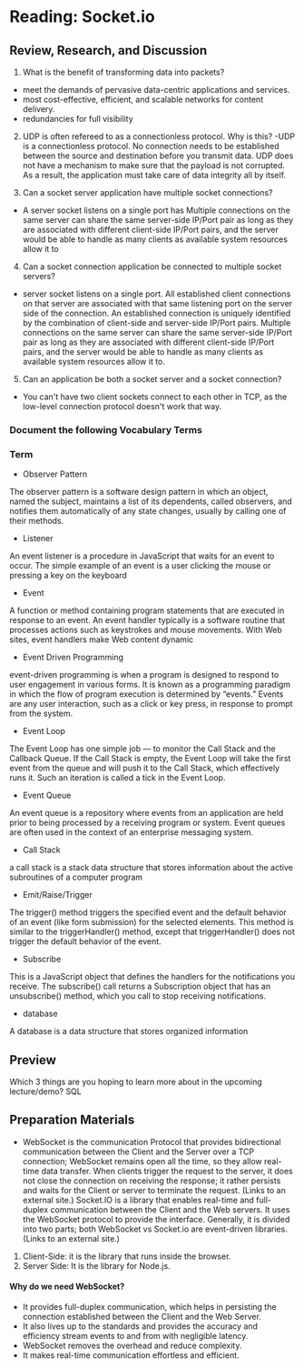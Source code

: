 # Reading: Socket.io


## Review, Research, and Discussion

1. What is the benefit of transforming data into packets?
 -  meet the demands of pervasive data-centric applications and services.
 - most cost-effective, efficient, and scalable networks for content delivery.
 - redundancies for full visibility

2. UDP is often refereed to as a connectionless protocol. Why is this?
-UDP is a connectionless protocol. No connection needs to be established between the source and destination before you transmit data. UDP does not have a mechanism to make sure that the payload is not corrupted. As a result, the application must take care of data integrity all by itself.

3. Can a socket server application have multiple socket connections?
- A server socket listens on a single port has Multiple connections on the same server can share the same server-side IP/Port pair as long as they are associated with different client-side IP/Port pairs, and the server would be able to handle as many clients as available system resources allow it to
4. Can a socket connection application be connected to multiple socket servers?

-  server socket listens on a single port. All established client connections on that server are associated with that same listening port on the server side of the connection. An established connection is uniquely identified by the combination of client-side and server-side IP/Port pairs. Multiple connections on the same server can share the same server-side IP/Port pair as long as they are associated with different client-side IP/Port pairs, and the server would be able to handle as many clients as available system resources allow it to.

5. Can an application be both a socket server and a socket connection?

- You can't have two client sockets connect to each other in TCP, as the low-level connection protocol doesn't work that way.

### Document the following Vocabulary Terms
### Term
- Observer Pattern

 The observer pattern is a software design pattern in which an object, named the subject, maintains a list of its dependents, called observers, and notifies them automatically of any state changes, usually by calling one of their methods.


- Listener

An event listener is a procedure in JavaScript that waits for an event to occur. The simple example of an event is a user clicking the mouse or pressing a key on the keyboard

- Event 

A function or method containing program statements that are executed in response to an event. An event handler typically is a software routine that processes actions such as keystrokes and mouse movements. With Web sites, event handlers make Web content dynamic

- Event Driven Programming

event-driven programming is when a program is designed to respond to user engagement in various forms. It is known as a programming paradigm in which the flow of program execution is determined by “events.” Events are any user interaction, such as a click or key press, in response to prompt from the system.

- Event Loop

The Event Loop has one simple job — to monitor the Call Stack and the Callback Queue. If the Call Stack is empty, the Event Loop will take the first event from the queue and will push it to the Call Stack, which effectively runs it. Such an iteration is called a tick in the Event Loop.

- Event Queue

An event queue is a repository where events from an application are held prior to being processed by a receiving program or system. Event queues are often used in the context of an enterprise messaging system.
- Call Stack

a call stack is a stack data structure that stores information about the active subroutines of a computer program
- Emit/Raise/Trigger

The trigger() method triggers the specified event and the default behavior of an event (like form submission) for the selected elements. This method is similar to the triggerHandler() method, except that triggerHandler() does not trigger the default behavior of the event.
- Subscribe

This is a JavaScript object that defines the handlers for the notifications you receive. The subscribe() call returns a Subscription object that has an unsubscribe() method, which you call to stop receiving notifications.
- database

A database is a data structure that stores organized information


## Preview

Which 3 things are you hoping to learn more about in the upcoming lecture/demo? SQL

## Preparation Materials

- WebSocket is the communication Protocol that provides bidirectional communication between the Client and the Server over a TCP connection; WebSocket remains open all the time, so they allow real-time data transfer. When clients trigger the request to the server, it does not close the connection on receiving the response; it rather persists and waits for the Client or server to terminate the request. (Links to an external site.)
Socket.IO is a library that enables real-time and full-duplex communication between the Client and the Web servers. It uses the WebSocket protocol to provide the interface. Generally, it is divided into two parts; both WebSocket vs Socket.io are event-driven libraries. (Links to an external site.)
1. Client-Side: it is the library that runs inside the browser.
2. Server Side: It is the library for Node.js.

#### Why do we need WebSocket?
+ It provides full-duplex communication, which helps in persisting the connection established between the Client and the Web Server.
+ It also lives up to the standards and provides the accuracy and efficiency stream events to and from with negligible latency.
+ WebSocket removes the overhead and reduce complexity.
+ It makes real-time communication effortless and efficient.


